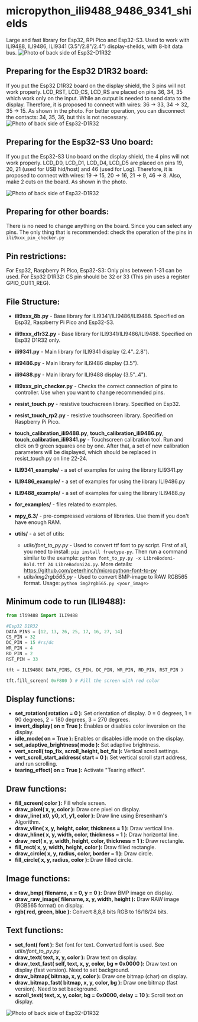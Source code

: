 # micropython_ili9488_9486_9341_shields
Large and fast library for Esp32, RPi Pico and Esp32-S3. Used to work with ILI9488, ILI9486, ILI9341 (3.5"/2.8"/2.4") display-sheilds, with 8-bit data bus.
![Photo of back side of Esp32-D1R32](/../main/photos/ili9xxx_shields.png)

## Preparing for the Esp32 D1R32 board:

If you put the Esp32 D1R32 board on the display shield, the 3 pins will not work properly.
LCD_RST, LCD_CS, LCD_RS are placed on pins 36, 34, 35 which work only on the input.
While an output is needed to send data to the display.
Therefore, it is proposed to connect with wires: 36 -> 33, 34 -> 32, 35 -> 15. As shown in the photo.
For better operation, you can disconnect the contacts: 34, 35, 36, but this is not necessary. 
![Photo of back side of Esp32-D1R32](/../main/photos/esp32-r1d32-back.png)

## Preparing for the Esp32-S3 Uno board:

If you put the Esp32-S3 Uno board on the display shield, the 4 pins will not work properly.
LCD_D0, LCD_D1, LCD_D4, LCD_D5 are placed on pins 19, 20, 21 (used for USB hid/host) and 46 (used for Log).
Therefore, it is proposed to connect with wires: 19 -> 15, 20 -> 16, 21 -> 9, 46 -> 8. Also, make 2 cuts on the board. As shown in the photo.

![Photo of back side of Esp32-D1R32](/../main/photos/esp32-s3-uno-back.png)

## Preparing for other boards:
There is no need to change anything on the board. Since you can select any pins. The only thing that is recommended: check the operation of the pins in `ili9xxx_pin_checker.py`

## Pin restrictions:

For Esp32, Raspberry Pi Pico, Esp32-S3: Only pins between 1-31 can be used.
For Esp32 D1R32: CS pin should be 32 or 33 (This pin uses a register GPIO_OUT1_REG).

## File Structure:

* **ili9xxx_8b.py** - Base library for ILI9341/ILI9486/ILI9488. Specified on Esp32, Raspberry Pi Pico and Esp32-S3.
* **ili9xxx_d1r32.py** - Base library for ILI9341/ILI9486/ILI9488. Specified on Esp32 D1R32 only.
* **ili9341.py** - Main library for ILI9341 display (2.4"..2.8"). 
* **ili9486.py** - Main library for ILI9486 display (3.5"). 
* **ili9488.py** - Main library for ILI9488 display (3.5"..4"). 

* **ili9xxx_pin_checker.py** - Checks the correct connection of pins to controller. Use when you want to change recommended pins.
* **resist_touch.py** - resistive touchscreen library. Specified on Esp32.
* **resist_touch_rp2.py** - resistive touchscreen library. Specified on Raspberry Pi Pico.

* **touch_calibration_ili9488.py**, **touch_calibration_ili9486.py**,  **touch_calibration_ili9341.py** - Touchscreen calibration tool. Run and click on 9 green squares one by one.
After that, a set of new calibration parameters will be displayed, which should be replaced in resist_touch.py on ​​line 22-24.

* **ILI9341_example/** - a set of examples for using the library ILI9341.py
* **ILI9486_example/** - a set of examples for using the library ILI9486.py
* **ILI9488_example/** - a set of examples for using the library ILI9488.py
* **for_examples/** - files related to examples.
* **mpy_6.3/** - pre-compressed versions of libraries. Use them if you don't have enough RAM.
* **utils/** - a set of utils:
  - *utils/font_to_py.py* - Used to convert ttf font to py script. First of all, you need to install: `pip install freetype-py`. Then run a command similar to the example:
`python font_to_py.py -x LibreBodoni-Bold.ttf 24 LibreBodoni24.py`. More details: https://github.com/peterhinch/micropython-font-to-py
  - *utils/img2rgb565.py* - Used to convert BMP-image to RAW RGB565 format. Usage: `python img2rgb565.py <your_image>`
  
## Minimum code to run (ILI9488):
```python
from ili9488 import ILI9488

#Esp32 D1R32
DATA_PINS = [12, 13, 26, 25, 17, 16, 27, 14]
CS_PIN = 32
DC_PIN = 15 #rs/dc
WR_PIN = 4
RD_PIN = 2
RST_PIN = 33

tft = ILI9488( DATA_PINS, CS_PIN, DC_PIN, WR_PIN, RD_PIN, RST_PIN )

tft.fill_screen( 0xF800 ) # Fill the screen with red color
```
## Display functions:

* **set_rotation( rotation = 0 ):** Set orientation of display. 0 = 0 degrees, 1 = 90 degrees, 2 = 180 degrees, 3 = 270 degrees.
* **invert_display( on = True ):** Enables or disables color inversion on the display.
* **idle_mode( on = True ):** Enables or disables idle mode on the display.
* **set_adaptive_brightness( mode ):** Set adaptive brightness.
* **vert_scroll( top_fix, scroll_height, bot_fix ):** Vertical scroll settings.
* **vert_scroll_start_address( start = 0 ):** Set vertical scroll start address, and run scrolling.
* **tearing_effect( on = True ):** Activate "Tearing effect".

## Draw functions:

* **fill_screen( color ):** Fill whole screen.
* **draw_pixel( x, y, color ):** Draw one pixel on display.
* **draw_line( x0, y0, x1, y1, color ):** Draw line using Bresenham's Algorithm.
* **draw_vline( x, y, height, color, thickness = 1 ):** Draw vertical line.
* **draw_hline( x, y, width, color, thickness = 1 ):** Draw horizontal line.
* **draw_rect( x, y, width, height, color, thickness = 1 ):** Draw rectangle.
* **fill_rect( x, y, width, height, color ):** Draw filled rectangle.
* **draw_circle( x, y, radius, color, border = 1 ):** Draw circle.
* **fill_circle( x, y, radius, color ):** Draw filled circle.

## Image functions:

* **draw_bmp( filename, x = 0, y = 0 ):** Draw BMP image on display.
* **draw_raw_image( filename, x, y, width, height ):** Draw RAW image (RGB565 format) on display.
* **rgb( red, green, blue ):** Convert 8,8,8 bits RGB to 16/18/24 bits.

## Text functions:

* **set_font( font ):** Set font for text. Converted font is used. See *utils/font_to_py.py*.
* **draw_text( text, x, y, color ):** Draw text on display.
* **draw_text_fast( self, text, x, y, color, bg = 0x0000 ):** Draw text on display (fast version). Need to set background.
* **draw_bitmap( bitmap, x, y, color ):** Draw one bitmap (char) on display.
* **draw_bitmap_fast( bitmap, x, y, color, bg ):** Draw one bitmap (fast version). Need to set background.
* **scroll_text( text, x, y, color, bg = 0x0000, delay = 10 ):** Scroll text on display.

![Photo of back side of Esp32-D1R32](/../main/photos/ili9xxx_example.png)
